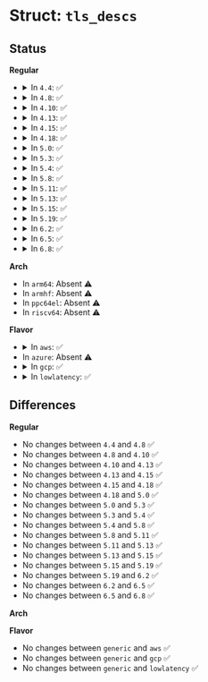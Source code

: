 # Struct: <code>tls_descs</code>

## Status
<b>Regular</b>
<ul>
<li>
<details>
<summary>In <code>4.4</code>: ✅</summary>

```c
struct tls_descs {
    struct desc_struct desc[3];
};
```
</details>
</li>
<li>
<details>
<summary>In <code>4.8</code>: ✅</summary>

```c
struct tls_descs {
    struct desc_struct desc[3];
};
```
</details>
</li>
<li>
<details>
<summary>In <code>4.10</code>: ✅</summary>

```c
struct tls_descs {
    struct desc_struct desc[3];
};
```
</details>
</li>
<li>
<details>
<summary>In <code>4.13</code>: ✅</summary>

```c
struct tls_descs {
    struct desc_struct desc[3];
};
```
</details>
</li>
<li>
<details>
<summary>In <code>4.15</code>: ✅</summary>

```c
struct tls_descs {
    struct desc_struct desc[3];
};
```
</details>
</li>
<li>
<details>
<summary>In <code>4.18</code>: ✅</summary>

```c
struct tls_descs {
    struct desc_struct desc[3];
};
```
</details>
</li>
<li>
<details>
<summary>In <code>5.0</code>: ✅</summary>

```c
struct tls_descs {
    struct desc_struct desc[3];
};
```
</details>
</li>
<li>
<details>
<summary>In <code>5.3</code>: ✅</summary>

```c
struct tls_descs {
    struct desc_struct desc[3];
};
```
</details>
</li>
<li>
<details>
<summary>In <code>5.4</code>: ✅</summary>

```c
struct tls_descs {
    struct desc_struct desc[3];
};
```
</details>
</li>
<li>
<details>
<summary>In <code>5.8</code>: ✅</summary>

```c
struct tls_descs {
    struct desc_struct desc[3];
};
```
</details>
</li>
<li>
<details>
<summary>In <code>5.11</code>: ✅</summary>

```c
struct tls_descs {
    struct desc_struct desc[3];
};
```
</details>
</li>
<li>
<details>
<summary>In <code>5.13</code>: ✅</summary>

```c
struct tls_descs {
    struct desc_struct desc[3];
};
```
</details>
</li>
<li>
<details>
<summary>In <code>5.15</code>: ✅</summary>

```c
struct tls_descs {
    struct desc_struct desc[3];
};
```
</details>
</li>
<li>
<details>
<summary>In <code>5.19</code>: ✅</summary>

```c
struct tls_descs {
    struct desc_struct desc[3];
};
```
</details>
</li>
<li>
<details>
<summary>In <code>6.2</code>: ✅</summary>

```c
struct tls_descs {
    struct desc_struct desc[3];
};
```
</details>
</li>
<li>
<details>
<summary>In <code>6.5</code>: ✅</summary>

```c
struct tls_descs {
    struct desc_struct desc[3];
};
```
</details>
</li>
<li>
<details>
<summary>In <code>6.8</code>: ✅</summary>

```c
struct tls_descs {
    struct desc_struct desc[3];
};
```
</details>
</li>
</ul>
<b>Arch</b>
<ul>
<li>
In <code>arm64</code>: Absent ⚠️
</li>
<li>
In <code>armhf</code>: Absent ⚠️
</li>
<li>
In <code>ppc64el</code>: Absent ⚠️
</li>
<li>
In <code>riscv64</code>: Absent ⚠️
</li>
</ul>
<b>Flavor</b>
<ul>
<li>
<details>
<summary>In <code>aws</code>: ✅</summary>

```c
struct tls_descs {
    struct desc_struct desc[3];
};
```
</details>
</li>
<li>
In <code>azure</code>: Absent ⚠️
</li>
<li>
<details>
<summary>In <code>gcp</code>: ✅</summary>

```c
struct tls_descs {
    struct desc_struct desc[3];
};
```
</details>
</li>
<li>
<details>
<summary>In <code>lowlatency</code>: ✅</summary>

```c
struct tls_descs {
    struct desc_struct desc[3];
};
```
</details>
</li>
</ul>

## Differences
<b>Regular</b>
<ul>
<li>
No changes between <code>4.4</code> and <code>4.8</code> ✅
</li>
<li>
No changes between <code>4.8</code> and <code>4.10</code> ✅
</li>
<li>
No changes between <code>4.10</code> and <code>4.13</code> ✅
</li>
<li>
No changes between <code>4.13</code> and <code>4.15</code> ✅
</li>
<li>
No changes between <code>4.15</code> and <code>4.18</code> ✅
</li>
<li>
No changes between <code>4.18</code> and <code>5.0</code> ✅
</li>
<li>
No changes between <code>5.0</code> and <code>5.3</code> ✅
</li>
<li>
No changes between <code>5.3</code> and <code>5.4</code> ✅
</li>
<li>
No changes between <code>5.4</code> and <code>5.8</code> ✅
</li>
<li>
No changes between <code>5.8</code> and <code>5.11</code> ✅
</li>
<li>
No changes between <code>5.11</code> and <code>5.13</code> ✅
</li>
<li>
No changes between <code>5.13</code> and <code>5.15</code> ✅
</li>
<li>
No changes between <code>5.15</code> and <code>5.19</code> ✅
</li>
<li>
No changes between <code>5.19</code> and <code>6.2</code> ✅
</li>
<li>
No changes between <code>6.2</code> and <code>6.5</code> ✅
</li>
<li>
No changes between <code>6.5</code> and <code>6.8</code> ✅
</li>
</ul>
<b>Arch</b>
<ul>
</ul>
<b>Flavor</b>
<ul>
<li>
No changes between <code>generic</code> and <code>aws</code> ✅
</li>
<li>
No changes between <code>generic</code> and <code>gcp</code> ✅
</li>
<li>
No changes between <code>generic</code> and <code>lowlatency</code> ✅
</li>
</ul>
